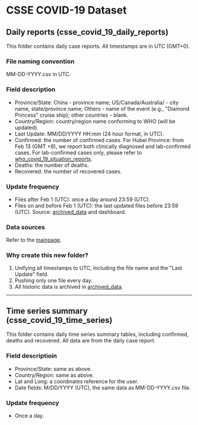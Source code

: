# CSSE COVID-19 Dataset

## Daily reports (csse_covid_19_daily_reports)

This folder contains daily case reports. All timestamps are in UTC (GMT+0).

### File naming convention
MM-DD-YYYY.csv in UTC.

### Field description
* Province/State: China - province name; US/Canada/Australia/ - city name, state/province name; Others - name of the event (e.g., "Diamond Princess" cruise ship); other countries - blank.
* Country/Region: country/region name conforming to WHO (will be updated).
* Last Update: MM/DD/YYYY HH:mm  (24 hour format, in UTC).
* Confirmed: the number of confirmed cases. For Hubei Province: from Feb 13 (GMT +8), we report both clinically diagnosed and lab-confirmed cases. For lab-confirmed cases only, please refer to [who_covid_19_situation_reports](https://github.com/CSSEGISandData/COVID-19/tree/master/who_covid_19_situation_reports).
* Deaths: the number of deaths.
* Recovered: the number of recovered cases.

### Update frequency
* Files after Feb 1 (UTC): once a day around 23:59 (UTC).
* Files on and before Feb 1 (UTC): the last updated files before 23:59 (UTC). Source: [archived_data](https://github.com/CSSEGISandData/COVID-19/tree/master/archived_data) and dashboard.

### Data sources
Refer to the [mainpage](https://github.com/CSSEGISandData/COVID-19).

### Why create this new folder?
1. Unifying all timestamps to UTC, including the file name and the "Last Update" field.
2. Pushing only one file every day.
3. All historic data is archived in [archived_data](https://github.com/CSSEGISandData/COVID-19/tree/master/archived_data).

---
## Time series summary (csse_covid_19_time_series)

This folder contains daily time series summary tables, including confirmed, deaths and recovered. All data are from the daily case report.

### Field descriptioin
* Province/State: same as above.
* Country/Region: same as above.
* Lat and Long: a coordinates reference for the user.
* Date fields: M/DD/YYYY (UTC), the same data as MM-DD-YYYY.csv file.

### Update frequency
* Once a day.
